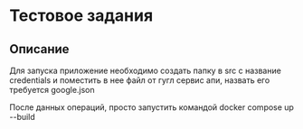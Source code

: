 # Тестовое задания

## Описание
Для запуска приложение необходимо создать папку в src c название credentials
и поместить в нее файл от гугл сервис апи, назвать его требуется google.json

После данных операций, просто запустить командой docker compose up --build
